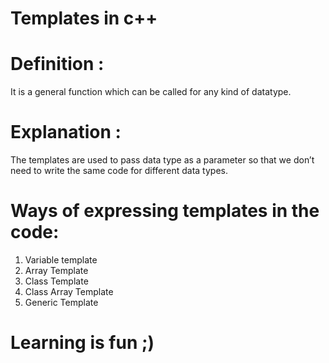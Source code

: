 # Templates in c++

# Definition : 
  It is a general function which can be called for any kind of datatype.
  
# Explanation :
  The templates are used to pass data type as a parameter so that we don’t need to write the same code for different data types.

# Ways of expressing templates in the code:
  1. Variable template
  2. Array Template
  3. Class Template
  4. Class Array Template
  5. Generic Template
  
# Learning is fun ;)

